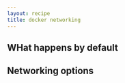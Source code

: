```yaml
---
layout: recipe
title: docker networking
---
```


## WHat happens by default
<script type="text/javascript" src="https://asciinema.org/a/26765.js" id="asciicast-26765" async></script>

## Networking options
